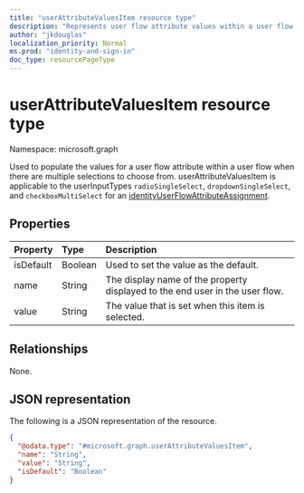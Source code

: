 ```yaml
---
title: "userAttributeValuesItem resource type"
description: "Represents user flow attribute values within a user flow."
author: "jkdouglas"
localization_priority: Normal
ms.prod: "identity-and-sign-in"
doc_type: resourcePageType
---
```


# userAttributeValuesItem resource type

Namespace: microsoft.graph

Used to populate the values for a user flow attribute within a user flow when there are multiple selections to choose from. userAttributeValuesItem is applicable to the userInputTypes `radioSingleSelect`, `dropdownSingleSelect`, and `checkboxMultiSelect` for an [identityUserFlowAttributeAssignment](..\resources\identityuserflowattributeassignment.md).

## Properties

|Property|Type|Description|
|:---|:---|:---|
|isDefault|Boolean|Used to set the value as the default.|
|name|String|The display name of the property displayed to the end user in the user flow.|
|value|String|The value that is set when this item is selected.|

## Relationships

None.

## JSON representation

The following is a JSON representation of the resource.
<!-- {
  "blockType": "resource",
  "@odata.type": "microsoft.graph.userAttributeValuesItem"
}
-->

``` json
{
  "@odata.type": "#microsoft.graph.userAttributeValuesItem",
  "name": "String",
  "value": "String",
  "isDefault": "Boolean"
}
```
